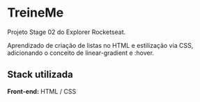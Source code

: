 # TreineMe

Projeto Stage 02 do Explorer Rocketseat.

Aprendizado de criação de listas no HTML e estilização via CSS, adicionando o conceito de linear-gradient e :hover. 

## Stack utilizada

**Front-end:** HTML / CSS
